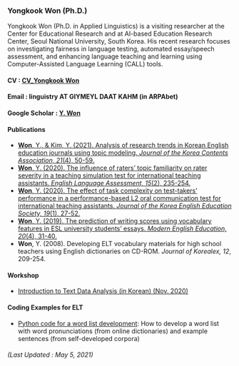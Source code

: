 ### **Yongkook Won (Ph.D.)**

Yongkook Won (Ph.D. in Applied Linguistics) is a visiting researcher at the Center for Educational Research and at AI-based Education Research Center, Seoul National University, South Korea. His recent research focuses on investigating fairness in language testing, automated essay/speech assessment, and enhancing language teaching and learning using Computer-Assisted Language Learning (CALL) tools.  
#### **CV** : [CV_Yongkook Won](https://drive.google.com/file/d/1EPyxd4IutJMCSSKnHzfOqm7DT19okBVV/view?usp=sharing) 
#### **Email** : linguistry AT GIYMEYL DAAT KAHM (in ARPAbet)
#### **Google Scholar** : [Y. Won](https://scholar.google.com/citations?user=DPPmVCkAAAAJ&hl=en&authuser=1) 

#### **Publications**  
+ [**Won**, Y., & Kim, Y. (2021). Analysis of research trends in Korean English education journals using topic modeling. *Journal of the Korea Contents Association, 21*(4), 50-59.](https://www.kci.go.kr/kciportal/ci/sereArticleSearch/ciSereArtiView.kci?sereArticleSearchBean.artiId=ART002711053)
+ [**Won**, Y. (2020). The influence of raters’ topic familiarity on rater severity in a teaching simulation test for international teaching assistants. *English Language Assessment, 15*(2), 235-254.](https://www.kci.go.kr/kciportal/ci/sereArticleSearch/ciSereArtiView.kci?sereArticleSearchBean.artiId=ART002660677)  
+ [**Won**, Y. (2020). The effect of task complexity on test-takers’ performance in a performance-based L2 oral communication test for international teaching assistants. *Journal of the Korea English Education Society, 19*(1), 27-52.](https://www.kci.go.kr/kciportal/ci/sereArticleSearch/ciSereArtiView.kci?sereArticleSearchBean.artiId=ART002559997) 
+ [**Won**, Y. (2019). The prediction of writing scores using vocabulary features in ESL university students’ essays. *Modern English Education, 20*(4), 31-40.](https://www.kci.go.kr/kciportal/ci/sereArticleSearch/ciSereArtiView.kci?sereArticleSearchBean.artiId=ART002526263)  
+ **Won**, Y. (2008). Developing ELT vocabulary materials for high school teachers using English dictionaries on CD-ROM. *Journal of Korealex, 12*, 209-254. 


#### **Workshop**  
+ [Introduction to Text Data Analysis (in Korean) (Nov. 2020)](https://youtube.com/playlist?list=PLEiZtveAYKFnU9fqjneGyYCroMH8hzoNP)

#### **Coding Examples for ELT**
+ [Python code for a word list development](https://github.com/linguistry/Python4Linguistics/blob/main/01_Add_pronun_sent_git.ipynb): How to develop a word list with word pronunciations (from online dictionaries) and example sentences (from self-developed corpora)

###### (Last Updated : May 5, 2021)
